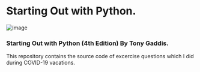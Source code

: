# Starting Out with Python.
![image](https://user-images.githubusercontent.com/76210541/126907159-255ab7da-4040-46b1-8a8b-ef32608744b8.png)

### Starting Out with Python (4th Edition) By Tony Gaddis. <br/>
This repository contains the source code of excercise questions which I did during COVID-19 vacations.
